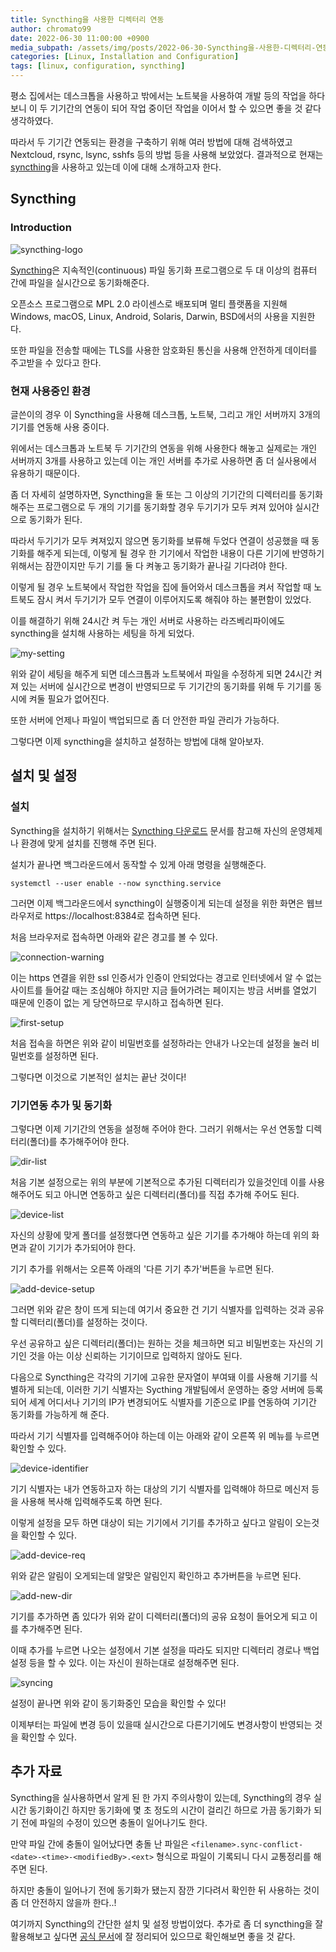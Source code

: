 ```yaml
---
title: Syncthing을 사용한 디렉터리 연동
author: chromato99
date: 2022-06-30 11:00:00 +0900
media_subpath: /assets/img/posts/2022-06-30-Syncthing을-사용한-디렉터리-연동/
categories: [Linux, Installation and Configuration]
tags: [linux, configuration, syncthing]
---
```


평소 집에서는 데스크톱을 사용하고 밖에서는 노트북을 사용하여 개발 등의 작업을 하다 보니 이 두 기기간의 연동이 되어 작업 중이던 작업을 이어서 할 수 있으면 좋을 것 같다 생각하였다. 

따라서 두 기기간 연동되는 환경을 구축하기 위해 여러 방법에 대해 검색하였고 Nextcloud, rsync, lsync, sshfs 등의 방법 등을 사용해 보았었다. 결과적으로 현재는 [syncthing](https://syncthing.net)을 사용하고 있는데 이에 대해 소개하고자 한다.

## Syncthing

### Introduction

![syncthing-logo](https://upload.wikimedia.org/wikipedia/commons/thumb/a/a2/SyncthingLogoHorizontal.svg/1920px-SyncthingLogoHorizontal.svg.png)

[Syncthing](https://syncthing.net)은 지속적인(continuous) 파일 동기화 프로그램으로 두 대 이상의 컴퓨터 간에 파일을 실시간으로 동기화해준다.

오픈소스 프로그램으로 MPL 2.0 라이센스로 배포되며 멀티 플랫폼을 지원해 Windows, macOS, Linux, Android, Solaris, Darwin, BSD에서의 사용을 지원한다.

또한 파일을 전송할 때에는 TLS를 사용한 암호화된 통신을 사용해 안전하게 데이터를 주고받을 수 있다고 한다.

### 현재 사용중인 환경

글쓴이의 경우 이 Syncthing을 사용해 데스크톱, 노트북, 그리고 개인 서버까지 3개의 기기를 연동해 사용 중이다. 

위에서는 데스크톱과 노트북 두 기기간의 연동을 위해 사용한다 해놓고 실제로는 개인 서버까지 3개를 사용하고 있는데 이는 개인 서버를 추가로 사용하면 좀 더 실사용에서 유용하기 때문이다. 

좀 더 자세히 설명하자면, Syncthing을 둘 또는 그 이상의 기기간의 디렉터리를 동기화해주는 프로그램으로 두 개의 기기를 동기화할 경우 두기기가 모두 켜져 있어야 실시간으로 동기화가 된다. 

따라서 두기기가 모두 켜져있지 않으면 동기화를 보류해 두었다 연결이 성공했을 때 동기화를 해주게 되는데, 이렇게 될 경우 한 기기에서 작업한 내용이 다른 기기에 반영하기 위해서는 잠깐이지만 두기 기를 둘 다 켜놓고 동기화가 끝나길 기다려야 한다. 

이렇게 될 경우 노트북에서 작업한 작업을 집에 들어와서 데스크톱을 켜서 작업할 때 노트북도 잠시 켜서 두기기가 모두 연결이 이루어지도록 해줘야 하는 불편함이 있었다. 

이를 해결하기 위해 24시간 켜 두는 개인 서버로 사용하는 라즈베리파이에도 syncthing을 설치해 사용하는 세팅을 하게 되었다. 

![my-setting](/my-setting.png)

위와 같이 세팅을 해주게 되면 데스크톱과 노트북에서 파일을 수정하게 되면 24시간 켜져 있는 서버에 실시간으로 변경이 반영되므로 두 기기간의 동기화를 위해 두 기기를 동시에 켜둘 필요가 없어진다.

또한 서버에 언제나 파일이 백업되므로 좀 더 안전한 파일 관리가 가능하다. 

그렇다면 이제 syncthing을 설치하고 설정하는 방법에 대해 알아보자.

## 설치 및 설정

### 설치

Syncthing을 설치하기 위해서는 [Syncthing 다운로드](https://syncthing.net/downloads/) 문서를 참고해 자신의 운영체제나 환경에 맞게 설치를 진행해 주면 된다. 

설치가 끝나면 백그라운드에서 동작할 수 있게 아래 명령을 실행해준다.

```shell
systemctl --user enable --now syncthing.service
```

그러면 이제 백그라운드에서 syncthing이 실행중이게 되는데 설정을 위한 화면은 웹브라우저로 https://localhost:8384로 접속하면 된다.

처음 브라우저로 접속하면 아래와 같은 경고를 볼 수 있다.

![connection-warning](/connection-warning.png)

이는 https 연결을 위한 ssl 인증서가 인증이 안되었다는 경고로 인터넷에서 알 수 없는 사이트를 들어갈 때는 조심해야 하지만 지금 들어가려는 페이지는 방금 서버를 열었기 때문에 인증이 없는 게 당연하므로 무시하고 접속하면 된다.

![first-setup](/first-setup.png)

처음 접속을 하면은 위와 같이 비밀번호를 설정하라는 안내가 나오는데 설정을 눌러 비밀번호를 설정하면 된다.

그렇다면 이것으로 기본적인 설치는 끝난 것이다!

### 기기연동 추가 및 동기화

그렇다면 이제 기기간의 연동을 설정해 주어야 한다. 그러기 위해서는 우선 연동할 디렉터리(폴더)를 추가해주어야 한다.

![dir-list](/dir-list.png)

처음 기본 설정으로는 위의 부분에 기본적으로 추가된 디렉터리가 있을것인데 이를 사용해주어도 되고 아니면 연동하고 싶은 디렉터리(폴더)를 직접 추가해 주어도 된다.

![device-list](/device-list.png)

자신의 상황에 맞게 폴더를 설정했다면 연동하고 싶은 기기를 추가해야 하는데 위의 화면과 같이 기기가 추가되어야 한다. 

기기 추가를 위해서는 오른쪽 아래의 '다른 기기 추가'버튼을 누르면 된다.

![add-device-setup](/add-device-setup.png)

그러면 위와 같은 창이 뜨게 되는데 여기서 중요한 건 기기 식별자를 입력하는 것과 공유할 디렉터리(폴더)를 설정하는 것이다. 

우선 공유하고 싶은 디렉터리(폴더)는 원하는 것을 체크하면 되고 비밀번호는 자신의 기기인 것을 아는 이상 신뢰하는 기기이므로 입력하지 않아도 된다. 

다음으로 Syncthing은 각각의 기기에 고유한 문자열이 부여돼 이를 사용해 기기를 식별하게 되는데, 이러한 기기 식별자는 Sycthing 개발팀에서 운영하는 중앙 서버에 등록되어 세계 어디서나 기기의 IP가 변경되어도 식별자를 기준으로 IP를 연동하여 기기간 동기화를 가능하게 해 준다. 

따라서 기기 식별자를 입력해주어야 하는데 이는 아래와 같이 오른쪽 위 메뉴를 누르면 확인할 수 있다.

![device-identifier](/device-identifier.png)

기기 식별자는 내가 연동하고자 하는 대상의 기기 식별자를 입력해야 하므로 메신저 등을 사용해 복사해 입력해주도록 하면 된다.

이렇게 설정을 모두 하면 대상이 되는 기기에서 기기를 추가하고 싶다고 알림이 오는것을 확인할 수 있다.

![add-device-req](/add-device-req.png)

위와 같은 알림이 오게되는데 알맞은 알림인지 확인하고 추가버튼을 누르면 된다.

![add-new-dir](/add-new-dir.png)

기기를 추가하면 좀 있다가 위와 같이 디렉터리(폴더)의 공유 요청이 들어오게 되고 이를 추가해주면 된다.

이때 추가를 누르면 나오는 설정에서 기본 설정을 따라도 되지만 디렉터리 경로나 백업 설정 등을 할 수 있다. 이는 자신이 원하는대로 설정해주면 된다.

![syncing](/syncing.png)

설정이 끝나면 위와 같이 동기화중인 모습을 확인할 수 있다!

이제부터는 파일에 변경 등이 있을때 실시간으로 다른기기에도 변경사항이 반영되는 것을 확인할 수 있다.

## 추가 자료

Syncthing을 실사용하면서 알게 된 한 가지 주의사항이 있는데, Syncthing의 경우 실시간 동기화이긴 하지만 동기화에 몇 초 정도의 시간이 걸리긴 하므로 가끔 동기화가 되기 전에 파일의 수정이 있으면 충돌이 일어나기도 한다. 

만약 파일 간에 충돌이 일어났다면 충돌 난 파일은 `<filename>.sync-conflict-<date>-<time>-<modifiedBy>.<ext>` 형식으로 파일이 기록되니 다시 교통정리를 해주면 된다. 

하지만 충돌이 일어나기 전에 동기화가 됐는지 잠깐 기다려서 확인한 뒤 사용하는 것이 좀 더 안전하지 않을까 한다..! 

여기까지 Syncthing의 간단한 설치 및 설정 방법이었다. 추가로 좀 더 syncthing을 잘 활용해보고 싶다면 [공식 문서](https://docs.syncthing.net)에 잘 정리되어 있으므로 확인해보면 좋을 것 같다.
